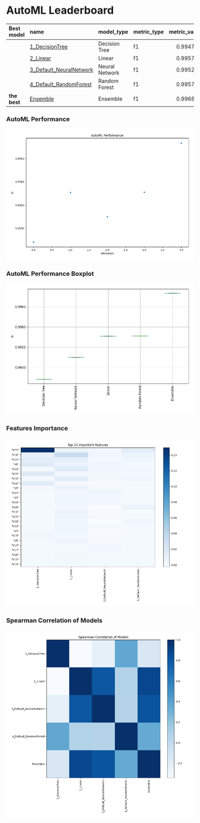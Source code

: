 # AutoML Leaderboard

| Best model   | name                                                         | model_type     | metric_type   |   metric_value |   train_time |
|:-------------|:-------------------------------------------------------------|:---------------|:--------------|---------------:|-------------:|
|              | [1_DecisionTree](1_DecisionTree/README.md)                   | Decision Tree  | f1            |       0.994709 |         5.46 |
|              | [2_Linear](2_Linear/README.md)                               | Linear         | f1            |       0.995772 |         2.75 |
|              | [3_Default_NeuralNetwork](3_Default_NeuralNetwork/README.md) | Neural Network | f1            |       0.995251 |         2.86 |
|              | [4_Default_RandomForest](4_Default_RandomForest/README.md)   | Random Forest  | f1            |       0.995776 |         3.06 |
| **the best** | [Ensemble](Ensemble/README.md)                               | Ensemble       | f1            |       0.996832 |         0.69 |

### AutoML Performance
![AutoML Performance](ldb_performance.png)

### AutoML Performance Boxplot
![AutoML Performance Boxplot](ldb_performance_boxplot.png)

### Features Importance
![features importance across models](features_heatmap.png)



### Spearman Correlation of Models
![models spearman correlation](correlation_heatmap.png)


